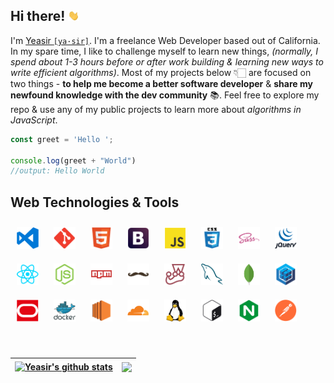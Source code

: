 ## Hi there! <img src="./media/wave.webp" width="18" alt="wave">

I'm [Yeasir `[ya·sir]`](https://www.yeasirhugais.com). I'm a freelance Web Developer based out of California. In my spare time, I like to challenge myself to learn new things, _(normally, I spend about 1-3 hours before or after work building & learning new ways to write efficient algorithms)_. Most of my projects below 👇🏻 are focused on two things -  **to help me become a better software developer** & **share my newfound knowledge with the dev community** 📚. Feel free to explore my repo & use any of my public projects to learn more about _algorithms in JavaScript_.

```javascript
const greet = 'Hello ';

console.log(greet + "World")
//output: Hello World
```

## Web Technologies & Tools

[<img width="35" vspace="10" hspace="10" src="./media/vscode.png" alt="vs code" />](https://code.visualstudio.com/)
[<img width="35" vspace="10" hspace="10" src="./media/git.png" alt="git technology" />](https://git-scm.com/)
[<img width="35" vspace="10" hspace="10" src="./media/html5.png" alt="html 5" />](https://github.com/yeasir01)
[<img width="35" vspace="10" hspace="10" src="./media/bootstrap.png" alt="bootstrap" />](https://getbootstrap.com/)
[<img width="35" vspace="10" hspace="10" src="./media/javascript.png" alt="javascript" />](https://www.ecma-international.org/)
[<img width="35" vspace="10" hspace="10" src="./media/css3.png" alt="css 3" />](https://github.com/yeasir01)
[<img width="35" vspace="10" hspace="10" src="./media/sass.png" alt="sass" />](https://sass-lang.com/)
[<img width="35" vspace="10" hspace="10" src="./media/jquery.png" alt="jquery" />](https://jquery.com/)
[<img width="35" vspace="10" hspace="10" src="./media/react.png" alt="react" />](https://reactjs.org/)
[<img width="35" vspace="10" hspace="10" src="./media/nodejs.png" alt="node js" />](https://nodejs.org/)
[<img width="35" vspace="10" hspace="10" src="./media/npm.png" alt="node package manager" />](https://www.npmjs.com/)
[<img width="35" vspace="10" hspace="10" src="./media/handlebars.png" alt="handlebars js" />](https://handlebarsjs.com/)
[<img width="35" vspace="10" hspace="10" src="./media/jest.png" alt="jest" />](https://jestjs.io/)
[<img width="35" vspace="10" hspace="10" src="./media/mysql.png" alt="mysql" />](https://www.mysql.com/)
[<img width="35" vspace="10" hspace="10" src="./media/mongodb.png" alt="mongo db" />](https://www.mongodb.com/)
[<img width="35" vspace="10" hspace="10" src="./media/sequelize.png" alt="sequelize orm" />](https://sequelize.org/)
[<img width="35" vspace="10" hspace="10" src="./media/oracle.png" alt="oracle cloud" />](https://www.oracle.com/cloud/)
[<img width="35" vspace="10" hspace="10" src="./media/docker.png" alt="docker" />](https://www.docker.com/)
[<img width="35" vspace="10" hspace="10" src="./media/ec2.png" alt="aws ec2" />](https://aws.amazon.com/ec2/)
[<img width="35" vspace="10" hspace="10" src="./media/cloudflare.png" alt="cloudflare" />](https://www.cloudflare.com/)
[<img width="35" vspace="10" hspace="10" src="./media/linux.png" alt="linux" />](https://linuxfoundation.org/)
[<img width="35" vspace="10" hspace="10" src="./media/bash.png" alt="bash" />](https://github.com/yeasir01)
[<img width="35" vspace="10" hspace="10" src="./media/nginx.png" alt="nginx" />](https://www.nginx.com/)
[<img width="35" vspace="10" hspace="10" src="./media/postman.png" alt="postman" />](https://www.postman.com/)

<br />

| <a href="https://github.com/yeasir01"><img align="center" src="https://github-readme-stats.vercel.app/api?username=yeasir01&show_icons=true&include_all_commits=true&theme=transparent&hide_border=true&rank_icon=github" alt="Yeasir's github stats" /></a> | <a href="https://github.com/yeasir01"><img height=197 align="center" src="https://github-readme-stats.vercel.app/api/top-langs/?username=yeasir01&layout=compact&theme=transparent&hide_border=true" /></a> |
| ------------- | ------------- |

<!-- <a href="https://github.com/yeasir01">
  <img height=200 align="center" src="https://github-readme-stats.vercel.app/api?username=yeasir01&theme=transparent&include_all_commits=true" />
</a>
<a href="https://github.com/yeasir01">
  <img height=200 align="center" src="https://github-readme-stats.vercel.app/api/top-langs/?username=yeasir01&theme=transparent&layout=compact" />
</a> -->